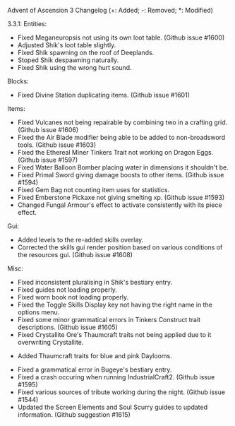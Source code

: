 Advent of Ascension 3 Changelog
(+: Added; -: Removed; *: Modified)

3.3.1:
Entities:
* Fixed Meganeuropsis not using its own loot table. (Github issue #1600)
* Adjusted Shik's loot table slightly.
* Fixed Shik spawning on the roof of Deeplands.
* Stoped Shik despawning naturally.
* Fixed Shik using the wrong hurt sound.

Blocks:
* Fixed Divine Station duplicating items. (Github issue #1601)

Items:
* Fixed Vulcanes not being repairable by combining two in a crafting grid. (Github issue #1606)
* Fixed the Air Blade modifier being able to be added to non-broadsword tools. (Github issue #1603)
* Fixed the Ethereal Miner Tinkers Trait not working on Dragon Eggs. (Github issue #1597)
* Fixed Water Balloon Bomber placing water in dimensions it shouldn't be.
* Fixed Primal Sword giving damage boosts to other items. (Github issue #1594)
* Fixed Gem Bag not counting item uses for statistics.
* Fixed Emberstone Pickaxe not giving smelting xp. (Github issue #1593)
* Changed Fungal Armour's effect to activate consistently with its piece effect.

Gui:
* Added levels to the re-added skills overlay.
* Corrected the skills gui render position based on various conditions of the resources gui. (Github issue #1608)

Misc:
* Fixed inconsistent pluralising in Shik's bestiary entry.
* Fixed guides not loading properly.
* Fixed worn book not loading properly.
* Fixed the Toggle Skills Display key not having the right name in the options menu.
* Fixed some minor grammatical errors in Tinkers Construct trait descriptions. (Github issue #1605)
* Fixed Crystallite Ore's Thaumcraft traits not being applied due to it overwriting Crystallite.
+ Added Thaumcraft traits for blue and pink Daylooms.
* Fixed a grammatical error in Bugeye's bestiary entry.
* Fixed a crash occuring when running IndustrialCraft2. (Github issue #1595)
* Fixed various sources of tribute working during the night. (Github issue #1544)
* Updated the Screen Elements and Soul Scurry guides to updated information. (Github suggestion #1615)
